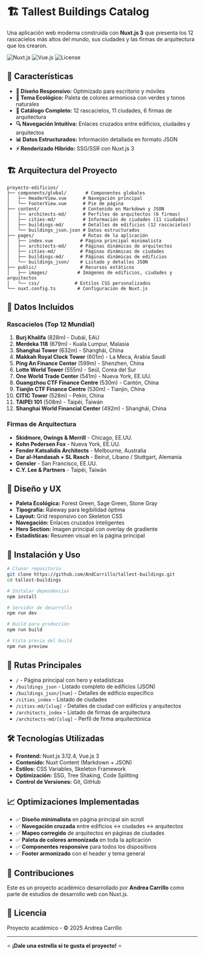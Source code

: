 # 🏗️ Tallest Buildings Catalog

Una aplicación web moderna construida con **Nuxt.js 3** que presenta los 12 rascacielos más altos del mundo, sus ciudades y las firmas de arquitectura que los crearon.

![Nuxt.js](https://img.shields.io/badge/Nuxt.js-3.12.4-00C58E.svg?style=flat&logo=nuxtdotjs)
![Vue.js](https://img.shields.io/badge/Vue.js-3-4FC08D.svg?style=flat&logo=vuedotjs)
![License](https://img.shields.io/badge/License-Academic-blue.svg)

## 🌆 Características

- **📱 Diseño Responsivo:** Optimizado para escritorio y móviles
- **🎨 Tema Ecológico:** Paleta de colores armoniosa con verdes y tonos naturales
- **🏢 Catálogo Completo:** 12 rascacielos, 11 ciudades, 6 firmas de arquitectura
- **🔍 Navegación Intuitiva:** Enlaces cruzados entre edificios, ciudades y arquitectos
- **📊 Datos Estructurados:** Información detallada en formato JSON
- **⚡ Renderizado Híbrido:** SSG/SSR con Nuxt.js 3

## 🏗️ Arquitectura del Proyecto

```
proyecto-edificios/
├── components/global/       # Componentes globales
│   ├── HeaderView.vue      # Navegación principal
│   └── FooterView.vue      # Pie de página
├── content/                # Contenido en Markdown y JSON
│   ├── architects-md/      # Perfiles de arquitectos (6 firmas)
│   ├── cities-md/          # Información de ciudades (11 ciudades)
│   ├── buildings-md/       # Detalles de edificios (12 rascacielos)
│   └── buildings_json.json # Datos estructurados
├── pages/                  # Rutas de la aplicación
│   ├── index.vue          # Página principal minimalista
│   ├── architects-md/     # Páginas dinámicas de arquitectos
│   ├── cities-md/         # Páginas dinámicas de ciudades
│   ├── buildings-md/      # Páginas dinámicas de edificios
│   └── buildings_json/    # Listado y detalles JSON
├── public/                # Recursos estáticos
│   ├── images/           # Imágenes de edificios, ciudades y arquitectos
│   └── css/             # Estilos CSS personalizados
└── nuxt.config.ts        # Configuración de Nuxt.js
```

## 🏢 Datos Incluidos

### Rascacielos (Top 12 Mundial)
1. **Burj Khalifa** (828m) - Dubái, EAU
2. **Merdeka 118** (679m) - Kuala Lumpur, Malasia  
3. **Shanghai Tower** (632m) - Shanghái, China
4. **Makkah Royal Clock Tower** (601m) - La Meca, Arabia Saudí
5. **Ping An Finance Center** (599m) - Shenzhen, China
6. **Lotte World Tower** (555m) - Seúl, Corea del Sur
7. **One World Trade Center** (541m) - Nueva York, EE.UU.
8. **Guangzhou CTF Finance Centre** (530m) - Cantón, China
9. **Tianjin CTF Finance Centre** (530m) - Tianjin, China
10. **CITIC Tower** (528m) - Pekín, China
11. **TAIPEI 101** (508m) - Taipéi, Taiwán
12. **Shanghai World Financial Center** (492m) - Shanghái, China

### Firmas de Arquitectura
- **Skidmore, Owings & Merrill** - Chicago, EE.UU.
- **Kohn Pedersen Fox** - Nueva York, EE.UU.
- **Fender Katsalidis Architects** - Melbourne, Australia
- **Dar al-Handasah + SL Rasch** - Beirut, Líbano / Stuttgart, Alemania
- **Gensler** - San Francisco, EE.UU.
- **C.Y. Lee & Partners** - Taipéi, Taiwán

## 🎨 Diseño y UX

- **Paleta Ecológica:** Forest Green, Sage Green, Stone Gray
- **Tipografía:** Raleway para legibilidad óptima
- **Layout:** Grid responsivo con Skeleton CSS
- **Navegación:** Enlaces cruzados inteligentes
- **Hero Section:** Imagen principal con overlay de gradiente
- **Estadísticas:** Resumen visual en la página principal

## 🚀 Instalación y Uso

```bash
# Clonar repositorio
git clone https://github.com/AndCarrillo/tallest-buildings.git
cd tallest-buildings

# Instalar dependencias
npm install

# Servidor de desarrollo
npm run dev

# Build para producción
npm run build

# Vista previa del build
npm run preview
```

## 📱 Rutas Principales

- `/` - Página principal con hero y estadísticas
- `/buildings_json` - Listado completo de edificios (JSON)
- `/buildings_json/[num]` - Detalles de edificio específico
- `/cities_index` - Listado de ciudades
- `/cities-md/[slug]` - Detalles de ciudad con edificios y arquitectos
- `/architects_index` - Listado de firmas de arquitectura
- `/architects-md/[slug]` - Perfil de firma arquitectónica

## 🛠️ Tecnologías Utilizadas

- **Frontend:** Nuxt.js 3.12.4, Vue.js 3
- **Contenido:** Nuxt Content (Markdown + JSON)
- **Estilos:** CSS Variables, Skeleton Framework
- **Optimización:** SSG, Tree Shaking, Code Splitting
- **Control de Versiones:** Git, GitHub

## 📈 Optimizaciones Implementadas

- ✅ **Diseño minimalista** en página principal sin scroll
- ✅ **Navegación cruzada** entre edificios ↔ ciudades ↔ arquitectos  
- ✅ **Mapeo corregido** de arquitectos en páginas de ciudades
- ✅ **Paleta de colores armonizada** en toda la aplicación
- ✅ **Componentes responsive** para todos los dispositivos
- ✅ **Footer armonizado** con el header y tema general

## 🤝 Contribuciones

Este es un proyecto académico desarrollado por **Andrea Carrillo** como parte de estudios de desarrollo web con Nuxt.js.

## 📄 Licencia

Proyecto académico - © 2025 Andrea Carrillo

---

⭐ **¡Dale una estrella si te gusta el proyecto!** ⭐